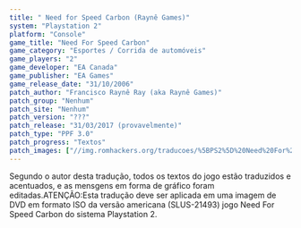 ```yaml
---
title: " Need for Speed Carbon (Raynê Games)"
system: "Playstation 2"
platform: "Console"
game_title: "Need For Speed Carbon"
game_category: "Esportes / Corrida de automóveis"
game_players: "2"
game_developer: "EA Canada"
game_publisher: "EA Games"
game_release_date: "31/10/2006"
patch_author: "Francisco Raynê Ray (aka Raynê Games)"
patch_group: "Nenhum"
patch_site: "Nenhum"
patch_version: "???"
patch_release: "31/03/2017 (provavelmente)"
patch_type: "PPF 3.0"
patch_progress: "Textos"
patch_images: ["//img.romhackers.org/traducoes/%5BPS2%5D%20Need%20For%20Speed%20Carbon%20-%20Rayn%C3%AA%20Games%20-%201.jpg","//img.romhackers.org/traducoes/%5BPS2%5D%20Need%20For%20Speed%20Carbon%20-%20Rayn%C3%AA%20Games%20-%202.jpg","//img.romhackers.org/traducoes/%5BPS2%5D%20Need%20For%20Speed%20Carbon%20-%20Rayn%C3%AA%20Games%20-%203.jpg"]
---
```

Segundo o autor desta tradução, todos os textos do jogo estão traduzidos e acentuados, e as mensgens em forma de gráfico foram editadas.ATENÇÃO:Esta tradução deve ser aplicada em uma imagem de DVD em formato ISO da versão americana (SLUS-21493) jogo Need For Speed Carbon do sistema Playstation 2.